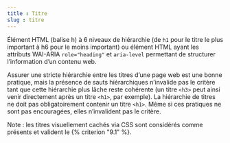 ```yaml
---
title : Titre
slug : titre
---
```


Élément HTML (balise h) à 6 niveaux de hiérarchie (de `h1` pour le titre le plus important à h6 pour le moins important) ou élément HTML ayant les attributs WAI-ARIA `role="heading"` et `aria-level` permettant de structurer l’information d’un contenu web.

Assurer une stricte hiérarchie entre les titres d’une page web est une bonne pratique, mais la présence de sauts hiérarchiques n’invalide pas le critère tant que cette hiérarchie plus lâche reste cohérente (un titre `<h3>` peut ainsi venir directement après un titre `<h1>`, par exemple). La hiérarchie de titres ne doit pas obligatoirement contenir un titre `<h1>`. Même si ces pratiques ne sont pas encouragées, elles n’invalident pas le critère.


Note : les titres visuellement cachés via CSS sont considérés comme présents et valident le  {% criterion "9.1" %}.
